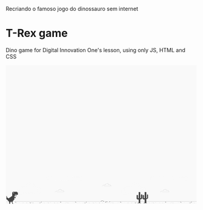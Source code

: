 Recriando o famoso jogo do dinossauro sem internet

# T-Rex game
Dino game for Digital Innovation One's lesson, using only JS, HTML and CSS

![screenshot](example.png?raw=true "screenshot")

